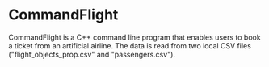 # CommandFlight
CommandFlight is a C++ command line program that enables users to book a ticket from an artificial airline. The data is read from two local CSV files ("flight_objects_prop.csv" and "passengers.csv").
